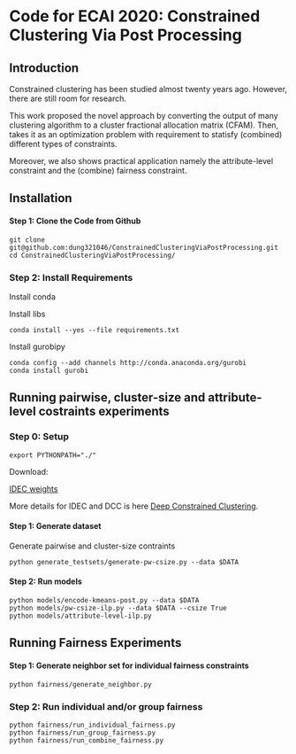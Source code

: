 # Code for ECAI 2020: Constrained Clustering Via Post Processing
 
## Introduction

Constrained clustering has been studied almost twenty years ago. However, there are still room for research.

This work proposed the novel approach by converting the output of many clustering algorithm to a cluster fractional allocation matrix (CFAM).  Then, takes it as an optimization problem with requirement to statisfy (combined) different types of  constraints.


Moreover, we also shows practical application namely the attribute-level constraint and the (combine) fairness constraint.  
  

## Installation


#### Step 1: Clone the Code from Github
```
git clone git@github.com:dung321046/ConstrainedClusteringViaPostProcessing.git
cd ConstrainedClusteringViaPostProcessing/
```
### Step 2: Install Requirements

Install conda 

Install libs

```
conda install --yes --file requirements.txt 
```

Install gurobipy

```
conda config --add channels http://conda.anaconda.org/gurobi
conda install gurobi
```

## Running pairwise, cluster-size and attribute-level costraints experiments

### Step 0: Setup
 
```
export PYTHONPATH="./"
```

Download:

[IDEC weights](https://drive.google.com/drive/folders/1hJ7Dvwo_4GYgslaqL7-TlHzQGaV8Kp2j?usp=sharing)

More details for IDEC and DCC is here [Deep Constrained Clustering](https://github.com/blueocean92/deep_constrained_clustering).

#### Step 1: Generate dataset

Generate pairwise and cluster-size contraints

```
python generate_testsets/generate-pw-csize.py --data $DATA
```



#### Step 2: Run models
```
python models/encode-kmeans-post.py --data $DATA
python models/pw-csize-ilp.py --data $DATA --csize True
python models/attribute-level-ilp.py
```


## Running Fairness Experiments

#### Step 1: Generate neighbor set for individual fairness constraints

```
python fairness/generate_neighbor.py 
```

### Step 2: Run individual and/or group fairness

```
python fairness/run_individual_fairness.py
python fairness/run_group_fairness.py
python fairness/run_combine_fairness.py
```